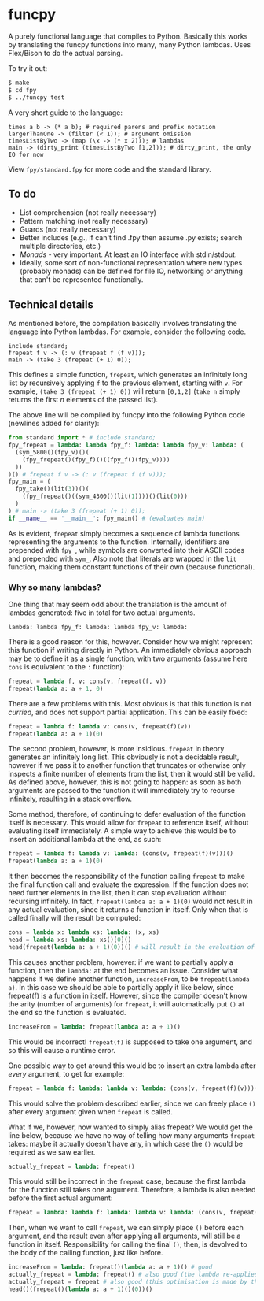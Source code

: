 # funcpy
A purely functional language that compiles to Python. Basically this works by translating the funcpy functions into many, many Python lambdas. Uses Flex/Bison to do the actual parsing.

To try it out:
```bash
$ make
$ cd fpy
$ ../funcpy test
```

A very short guide to the language:
```
times a b -> (* a b); # required parens and prefix notation
largerThanOne -> (filter (< 1)); # argument omission
timesListByTwo -> (map (\x -> (* x 2))); # lambdas
main -> (dirty_print (timesListByTwo [1,2])); # dirty_print, the only IO for now
```

View `fpy/standard.fpy` for more code and the standard library.

## To do
* List comprehension (not really necessary)
* Pattern matching (not really necessary)
* Guards (not really necessary)
* Better includes (e.g., if can't find .fpy then assume .py exists; search multiple directories, etc.)
* *Monads* - very important. At least an IO interface with stdin/stdout.
* Ideally, some sort of non-functional representation where new types (probably monads) can be defined for file IO, networking or anything that can't be represented functionally.

## Technical details

As mentioned before, the compilation basically involves translating the language into Python lambdas. For example, consider the following code.

```
include standard;
frepeat f v -> (: v (frepeat f (f v)));
main -> (take 3 (frepeat (+ 1) 0));
```

This defines a simple function, `frepeat`, which generates an infinitely long list by recursively applying `f` to the previous element, starting with `v`. For example, `(take 3 (frepeat (+ 1) 0))` will return `[0,1,2]` (`take n` simply returns the first *n* elements of the passed list).

The above line will be compiled by funcpy into the following Python code (newlines added for clarity):

```python
from standard import * # include standard;
fpy_frepeat = lambda: lambda fpy_f: lambda: lambda fpy_v: lambda: (
  (sym_5800()(fpy_v)()(
    (fpy_frepeat()(fpy_f)()((fpy_f()(fpy_v))))
  ))
)() # frepeat f v -> (: v (frepeat f (f v)));
fpy_main = (
  fpy_take()(lit(3))()(
    (fpy_frepeat()((sym_4300()(lit(1))))()(lit(0)))
  )
) # main -> (take 3 (frepeat (+ 1) 0));
if __name__ == '__main__': fpy_main() # (evaluates main)
```

As is evident, `frepeat` simply becomes a sequence of lambda functions representing the arguments to the function. Internally, identifiers are prepended with `fpy_`, while symbols are converted into their ASCII codes and prepended with `sym_`. Also note that literals are wrapped in the `lit` function, making them constant functions of their own (because functional).

### Why so many lambdas?

One thing that may seem odd about the translation is the amount of lambdas generated: five in total for two actual arguments.

```
lambda: lambda fpy_f: lambda: lambda fpy_v: lambda:
```

There is a good reason for this, however. Consider how we might represent this function if writing directly in Python. An immediately obvious approach may be to define it as a single function, with two arguments (assume here `cons` is equivalent to the `:` function):

```python
frepeat = lambda f, v: cons(v, frepeat(f, v))
frepeat(lambda a: a + 1, 0)
```

There are a few problems with this. Most obvious is that this function is not *curried*, and does not support partial application. This can be easily fixed:

```python
frepeat = lambda f: lambda v: cons(v, frepeat(f)(v))
frepeat(lambda a: a + 1)(0)
```

The second problem, however, is more insidious. `frepeat` in theory generates an infinitely long list. This obviously is not a decidable result, however if we pass it to another function that truncates or otherwise only inspects a finite number of elements from the list, then it would still be valid. As defined above, however, this is not going to happen: as soon as both arguments are passed to the function it will immediately try to recurse infinitely, resulting in a stack overflow.

Some method, therefore, of continuing to defer evaluation of the function itself is necessary. This would allow for `frepeat` to reference itself, without evaluating itself immediately. A simple way to achieve this would be to insert an additional lambda at the end, as such:

```python
frepeat = lambda f: lambda v: lambda: (cons(v, frepeat(f)(v)))()
frepeat(lambda a: a + 1)(0)
```

It then becomes the responsibility of the function calling `frepeat` to make the final function call and evaluate the expression. If the function does not need further elements in the list, then it can stop evaluation without recursing infinitely. In fact, `frepeat(lambda a: a + 1)(0)` would not result in any actual evaluation, since it returns a function in itself. Only when that is called finally will the result be computed:

```python
cons = lambda x: lambda xs: lambda: (x, xs)
head = lambda xs: lambda: xs()[0]()
head(frepeat(lambda a: a + 1)(0))() # will result in the evaluation of v, but not even f(v)
```

This causes another problem, however: if we want to partially apply a function, then the `lambda:` at the end becomes an issue. Consider what happens if we define another function, `increaseFrom`, to be `frepeat(lambda a)`. In this case we should be able to partially apply it like below, since frepeat(f) is a function in itself. However, since the compiler doesn't know the arity (number of arguments) for `frepeat`, it will automatically put `()` at the end so the function is evaluated.

```python
increaseFrom = lambda: frepeat(lambda a: a + 1)()
```

This would be incorrect! `frepeat(f)` is supposed to take one argument, and so this will cause a runtime error.

One possible way to get around this would be to insert an extra lambda after *every* argument, to get for example:

```python
frepeat = lambda f: lambda: lambda v: lambda: (cons(v, frepeat(f)(v)))()
```

This would solve the problem described earlier, since we can freely place `()` after every argument given when `frepeat` is called.

What if we, however, now wanted to simply alias frepeat? We would get the line below, because we have no way of telling how many arguments `frepeat` takes: maybe it actually doesn't have any, in which case the `()` would be required as we saw earlier.

```python
actually_frepeat = lambda: frepeat()
```

This would still be incorrect in the `frepeat` case, because the first lambda for the function still takes one argument. Therefore, a lambda is also needed before the first actual argument:

```python
frepeat = lambda: lambda f: lambda: lambda v: lambda: (cons(v, frepeat(f)(v)))()
```

Then, when we want to call `frepeat`, we can simply place `()` before each argument, and the result even after applying all arguments, will still be a function in itself. Responsibility for calling the final `()`, then, is devolved to the body of the calling function, just like before.

```python
increaseFrom = lambda: frepeat()(lambda a: a + 1)() # good
actually_frepeat = lambda: frepeat() # also good (the lambda re-applies the arity-0 function)
actually_frepeat = frepeat # also good (this optimisation is made by the compiler for 0-arity aliases)
head()(frepeat()(lambda a: a + 1)()(0))()
```
